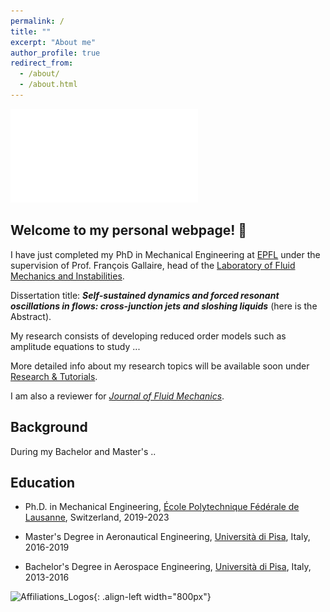 ```yaml
---
permalink: /
title: ""
excerpt: "About me"
author_profile: true
redirect_from: 
  - /about/
  - /about.html
---
```


![Editing a markdown file for a talk](/images/Fluid_Oscillations_bis.pdf)


Welcome to my personal webpage! 👋
------

I have just completed my PhD in Mechanical Engineering at [EPFL](https://www.epfl.ch/en/) under the supervision of Prof. François Gallaire, head of the [Laboratory of Fluid Mechanics and Instabilities](https://www.epfl.ch/labs/lfmi). 

Dissertation title: _**Self-sustained dynamics and forced resonant oscillations in flows: cross-junction jets and sloshing liquids**_ (here is the Abstract).

My research consists of developing reduced order models such as amplitude equations to study ... 

More detailed info about my research topics will be available soon under [Research & Tutorials](https://alessandro-bongarzone.github.io/research/).

I am also a reviewer for _[Journal of Fluid Mechanics](https://www.cambridge.org/core/journals/journal-of-fluid-mechanics)_.

Background
------

During my Bachelor and Master's ..

Education
------
- Ph.D. in Mechanical Engineering, [École Polytechnique Fédérale de Lausanne](https://www.epfl.ch/en/), Switzerland, 2019-2023
* Master's Degree in Aeronautical Engineering, [Università di Pisa](https://www.unipi.it), Italy, 2016-2019
+ Bachelor's Degree in Aerospace Engineering, [Università di Pisa](https://www.unipi.it), Italy, 2013-2016


![Affiliations_Logos](/images/affiliations_logos.jpg){: .align-left width="800px"}


